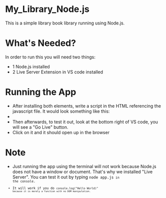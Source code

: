 # My_Library_Node.js
This is a simple library book library running using Node.js.

# What's Needed?
In order to run this you will need two things:
* 1 Node.js installed
* 2 Live Server Extension in VS code installed

# Running the App
* After installing both elements, write a script in the HTML referencing the javascript file. It would look something like this:
* <script src="app.js"></script>
* Then afterwards, to test it out, look at the bottom right of VS code, you will see a "Go Live" button.
* Click on it and it should open up in the browser

# Note
* Just running the app using the terminal will not work because Node.js does not have a window or document. That's why we installed "Live Server". You can test it out by typing <code>node app.js<code> in the console.
* It will work if you do <code>console.log("Hello World)"<code> because it is merely a function with no DOM manipulation.
